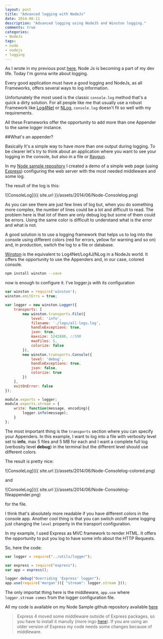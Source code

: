 ```yaml
---
layout: post
title: "Advanced logging with NodeJs"
date: 2014-06-11
description: "Advanced logging using NodeJS and Winston logging."
comments: true
categories:
- NodeJs
tags:
- node
- nodejs
- logging
---
```


As I wrote in my previous post [here](http://tostring.it/2014/06/03/how-to-configure-a-cluster-with-node-js/), Node Js is becoming a part of my dev life. Today I'm gonna write about logging. 

Every good application must have a good logging and NodeJs, as all Frameworks, offers several ways to log information.

Unfortunately the most used is the classic ```console.log``` method that's a quick a dirty solution. For all people like me that usually use a robust Framework like [Log4Net](http://logging.apache.org/log4net/) or [NLog](http://nlog-project.org/), ```console.log``` doesn't fit so well with my requirements.

All these Frameworks offer the opportunity to add more than one Appender to the same logger instance.


##What's an appender?

Basically It's a simple way to have more than one output during logging. To be clearer let's try to think about an application where you want to see your logging in the console, but also in a file or [Raygun](https://raygun.io/).

In my [Node sample repository](https://github.com/imperugo/NodeJs-Sample) I created a demo of a simple web page (using [Express](http://expressjs.com/)) configuring the web server with the most needed middleware and some log.

The result of the log is this:

![ConsoleLog]({{ site.url }}/assets/2014/06/Node-Consolelog.png)

As you can see there are just few lines of log but, when you do something more complex, the number of lines could be a lot and difficult to read.
The problem here is that lot of them are only debug log but some of them could be errors. Using the same color is difficult to understand what is the error and what is not.

A good solution is to use a logging framework that helps us to log into the console using different colors (red for errors, yellow for warning and so on) and, in production, switch the log to a file or database.

[Winston](https://github.com/flatiron/winston) is the equivalent to Log4Net/Log4J/NLog in a NodeJs world. It offers the opportunity to use the Appenders and, in our case, colored console.

```bash
npm install winston --save
```

now is enough to configure it. I've logger.js with its configuration

```javascript
var winston = require('winston');
winston.emitErrs = true;

var logger = new winston.Logger({
    transports: [
        new winston.transports.File({
            level: 'info',
            filename: './logs/all-logs.log',
            handleExceptions: true,
            json: true,
            maxsize: 5242880, //5MB
            maxFiles: 5,
            colorize: false
        }),
        new winston.transports.Console({
            level: 'debug',
            handleExceptions: true,
            json: false,
            colorize: true
        })
    ],
    exitOnError: false
});

module.exports = logger;
module.exports.stream = {
    write: function(message, encoding){
        logger.info(message);
    }
};
```

The most important thing is the ```transports``` section where you can specify your Appenders. In this example, I want to log into a file with verbosity level set to **info**, max 5 files and 5 MB for each and I want a complete full log (verbosity level **debug**) in the terminal but the different level should use different colors.

The result is pretty nice:

![ConsoleLog]({{ site.url }}/assets/2014/06/Node-Consolelog-colored.png)

and 

![ConsoleLog]({{ site.url }}/assets/2014/06/Node-Consolelog-fileappender.png)

for the file.

I think that's absolutely more readable if you have different colors in the console app. Another cool thing is that you can switch on/off some logging just changing the ```level``` property in the transport configuration.

In my example, I used Express as MVC framework to render HTML. It offers the opportunity to put you log to have some info about the HTTP Requests.

So, here the code:

```javascript
var logger = require("../utils/logger");

var express = require("express");
var app = express();

logger.debug("Overriding 'Express' logger");
app.use(require('morgan')({ "stream": logger.stream }));
```

The only importat thing here is the middleware, ```app.use``` where ```logger.stream comes``` from the logger configuration file.

All my code is available on my Node Sample github repository available [here](https://github.com/imperugo/NodeJs-Sample)

>Express 4 moved some middleware outside of Express packages, so you have to install it manully (more ingo [here](https://github.com/senchalabs/connect#middleware)). If you are using an older version of Express my code needs some changes because of middleware.


